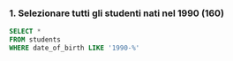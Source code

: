 ### 1. Selezionare tutti gli studenti nati nel 1990 (160)

```SQL
SELECT *
FROM students
WHERE date_of_birth LIKE '1990-%'
```